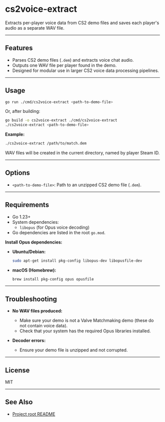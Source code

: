 # cs2voice-extract

Extracts per-player voice data from CS2 demo files and saves each player's audio as a separate WAV file.

---

## Features

- Parses CS2 demo files (`.dem`) and extracts voice chat audio.
- Outputs one WAV file per player found in the demo.
- Designed for modular use in larger CS2 voice data processing pipelines.

---

## Usage

```sh
go run ./cmd/cs2voice-extract <path-to-demo-file>
```
Or, after building:
```sh
go build -o cs2voice-extract ./cmd/cs2voice-extract
./cs2voice-extract <path-to-demo-file>
```

**Example:**
```sh
./cs2voice-extract /path/to/match.dem
```

WAV files will be created in the current directory, named by player Steam ID.

---

## Options

- `<path-to-demo-file>`: Path to an unzipped CS2 demo file (`.dem`).

---

## Requirements

- Go 1.23+
- System dependencies:
  - `libopus` (for Opus voice decoding)
- Go dependencies are listed in the root `go.mod`.

**Install Opus dependencies:**

- **Ubuntu/Debian:**
  ```sh
  sudo apt-get install pkg-config libopus-dev libopusfile-dev
  ```
- **macOS (Homebrew):**
  ```sh
  brew install pkg-config opus opusfile
  ```

---

## Troubleshooting

- **No WAV files produced:**
  - Make sure your demo is not a Valve Matchmaking demo (these do not contain voice data).
  - Check that your system has the required Opus libraries installed.

- **Decoder errors:**
  - Ensure your demo file is unzipped and not corrupted.

---

## License

MIT

---

## See Also

- [Project root README](../../README.md)
